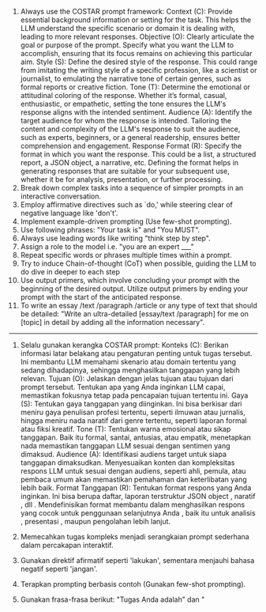 1. Always use the COSTAR prompt framework:
	Context (C): Provide essential background information or setting for the task. This helps the LLM understand the specific scenario or domain it is dealing with, leading to more relevant responses.
	Objective (O): Clearly articulate the goal or purpose of the prompt. Specify what you want the LLM to accomplish, ensuring that its focus remains on achieving this particular aim.
	Style (S): Define the desired style of the response. This could range from imitating the writing style of a specific profession, like a scientist or journalist, to emulating the narrative tone of certain genres, such as formal reports or creative fiction.
	Tone (T): Determine the emotional or attitudinal coloring of the response. Whether it’s formal, casual, enthusiastic, or empathetic, setting the tone ensures the LLM's response aligns with the intended sentiment.
	Audience (A): Identify the target audience for whom the response is intended. Tailoring the content and complexity of the LLM's response to suit the audience, such as experts, beginners, or a general readership, ensures better comprehension and engagement.
	Response Format (R): Specify the format in which you want the response. This could be a list, a structured report, a JSON object, a narrative, etc. Defining the format helps in generating responses that are suitable for your subsequent use, whether it be for analysis, presentation, or further processing.
2. Break down complex tasks into a sequence of simpler prompts in an interactive conversation. 
3. Employ affirmative directives such as `do,' while steering clear of negative language like 'don't'. 
4. Implement example-driven prompting (Use few-shot prompting). 
5. Use following phrases: "Your task is" and "You MUST". 
6. Always use leading words like writing "think step by step". 
7. Assign a role to the model i.e. "you are an expert ___"
8. Repeat specific words or phrases multiple times within a prompt. 
9. Try to induce Chain-of-thought (CoT) when possible, guiding the LLM to do dive in deeper to each step
10. Use output primers, which involve concluding your prompt with the beginning of the desired output. Utilize output primers by ending your prompt with the start of the anticipated response. 
11. To write an essay /text /paragraph /article or any type of text that should be detailed: "Write an ultra-detailed [essay/text /paragraph] for me on [topic] in detail by adding all the information necessary".  

---
1. Selalu gunakan kerangka COSTAR prompt:
Konteks (C): Berikan informasi latar belakang atau pengaturan penting untuk tugas tersebut. Ini membantu LLM memahami skenario atau domain tertentu yang sedang dihadapinya, sehingga menghasilkan tanggapan yang lebih relevan.
Tujuan (O): Jelaskan dengan jelas tujuan atau tujuan dari prompt tersebut. Tentukan apa yang Anda inginkan LLM capai, memastikan fokusnya tetap pada pencapaian tujuan tertentu ini.
Gaya (S): Tentukan gaya tanggapan yang diinginkan. Ini bisa berkisar dari meniru gaya penulisan profesi tertentu, seperti ilmuwan atau jurnalis, hingga meniru nada naratif dari genre tertentu, seperti laporan formal atau fiksi kreatif.
Tone (T): Tentukan warna emosional atau sikap tanggapan. Baik itu formal, santai, antusias, atau empatik, menetapkan nada memastikan tanggapan LLM sesuai dengan sentimen yang dimaksud.
Audience (A): Identifikasi audiens target untuk siapa tanggapan dimaksudkan. Menyesuaikan konten dan kompleksitas respons LLM untuk sesuai dengan audiens, seperti ahli, pemula, atau pembaca umum akan memastikan pemahaman dan keterlibatan yang lebih baik.
Format Tanggapan (R): Tentukan format respons yang Anda inginkan. Ini bisa berupa daftar, laporan terstruktur JSON object , naratif , dll . Mendefinisikan format membantu dalam menghasilkan respons yang cocok untuk penggunaan selanjutnya Anda , baik itu untuk analisis , presentasi , maupun pengolahan lebih lanjut.

2. Memecahkan tugas kompleks menjadi serangkaian prompt sederhana dalam percakapan interaktif.

3. Gunakan direktif afirmatif seperti 'lakukan', sementara menjauhi bahasa negatif seperti 'jangan'.

4. Terapkan prompting berbasis contoh (Gunakan few-shot prompting).

5. Gunakan frasa-frasa berikut: "Tugas Anda adalah" dan "